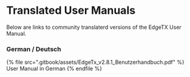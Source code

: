 # Translated User Manuals

Below are links to community translaterd versions of the EdgeTX User Manual.

### German / Deutsch

{% file src=".gitbook/assets/EdgeTx_v2.8.1_Benutzerhandbuch.pdf" %}
User Manual in German
{% endfile %}
